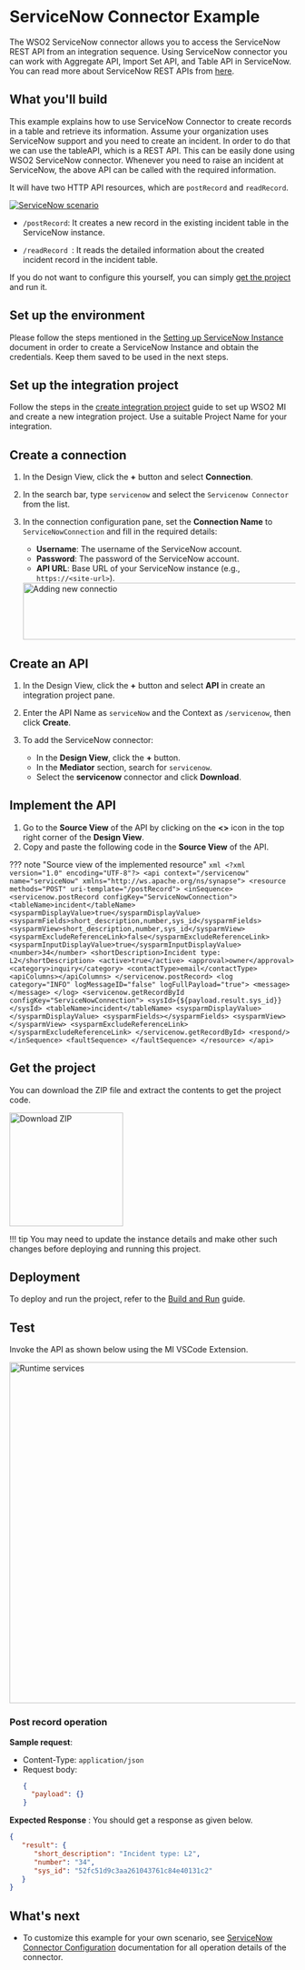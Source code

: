 ﻿---
search:
  boost: 2
---
# ServiceNow Connector Example

The WSO2 ServiceNow connector allows you to access the ServiceNow REST API from an integration sequence. Using ServiceNow connector you can work with Aggregate API, Import Set API, and Table API in ServiceNow. You can read more about ServiceNow REST APIs from [here](https://developer.servicenow.com/dev.do#!/reference/api/orlando/rest/c_TableAPI).

## What you'll build

This example explains how to use ServiceNow Connector to create records in a table and retrieve its information. Assume your organization uses ServiceNow support and you need to create an incident. In order to do that we can use the tableAPI, which is a REST API. This can be easily done using WSO2 ServiceNow connector. Whenever you need to raise an incident at ServiceNow, the above API can be called with the required information.

It will have two HTTP API resources, which are `postRecord` and `readRecord`. 

[![ServiceNow scenario]({{base_path}}/assets/img/integrate/connectors/servicenow-scenario.png)]({{base_path}}/assets/img/integrate/connectors/servicenow-scenario.png)

* `/postRecord`: It creates a new record in the existing incident table in the ServiceNow instance.

* `/readRecord `: It reads the detailed information about the created incident record in the incident table.

If you do not want to configure this yourself, you can simply [get the project](#get-the-project) and run it.

## Set up the environment 

Please follow the steps mentioned in the [Setting up ServiceNow Instance]({{base_path}}/reference/connectors/servicenow-connector/settingup-servicenow-instance/) document in order to create a ServiceNow Instance and obtain the credentials. Keep them saved to be used in the next steps.  

## Set up the integration project

Follow the steps in the [create integration project]({{base_path}}/develop/create-integration-project/) guide to set up WSO2 MI and create a new integration project. Use a suitable Project Name for your integration.

## Create a connection

1. In the Design View, click the **+** button and select **Connection**.

2. In the search bar, type `servicenow` and select the `Servicenow Connector` from the list.

3. In the connection configuration pane, set the **Connection Name** to `ServiceNowConnection` and fill in the required details:
    - **Username**: The username of the ServiceNow account.
    - **Password**: The password of the ServiceNow account.
    - **API URL**: Base URL of your ServiceNow instance (e.g., `https://<site-url>`).
    
    <img src="{{base_path}}/assets/img/integrate/connectors/servicenow/add-service-now-connection.png" title="Adding new connectio" height="100" width="500" alt="Adding new connectio"/>  
      
## Create an API

1. In the Design View, click the **+** button and select **API** in create an integration project pane.

2. Enter the API Name as `serviceNow` and the Context as `/servicenow`, then click **Create**.

3. To add the ServiceNow connector:
    - In the **Design View**, click the **+** button. 
    - In the **Mediator** section, search for `servicenow`. 
    - Select the **servicenow** connector and click **Download**.

## Implement the API

1. Go to the **Source View** of the API by clicking on the **<>** icon in the top right corner of the **Design View**.
2. Copy and paste the following code in the **Source View** of the API.

??? note "Source view of the implemented resource"
    ```xml
    <?xml version="1.0" encoding="UTF-8"?>
    <api context="/servicenow" name="serviceNow" xmlns="http://ws.apache.org/ns/synapse">
        <resource methods="POST" uri-template="/postRecord">
            <inSequence>
                <servicenow.postRecord configKey="ServiceNowConnection">
                    <tableName>incident</tableName>
                    <sysparmDisplayValue>true</sysparmDisplayValue>
                    <sysparmFields>short_description,number,sys_id</sysparmFields>
                    <sysparmView>short_description,number,sys_id</sysparmView>
                    <sysparmExcludeReferenceLink>false</sysparmExcludeReferenceLink>
                    <sysparmInputDisplayValue>true</sysparmInputDisplayValue>
                    <number>34</number>
                    <shortDescription>Incident type: L2</shortDescription>
                    <active>true</active>
                    <approval>owner</approval>
                    <category>inquiry</category>
                    <contactType>email</contactType>
                    <apiColumns></apiColumns>
                </servicenow.postRecord>
                <log category="INFO" logMessageID="false" logFullPayload="true">
                    <message></message>
                </log>
                <servicenow.getRecordById configKey="ServiceNowConnection">
                    <sysId>{${payload.result.sys_id}}</sysId>
                    <tableName>incident</tableName>
                    <sysparmDisplayValue></sysparmDisplayValue>
                    <sysparmFields></sysparmFields>
                    <sysparmView></sysparmView>
                    <sysparmExcludeReferenceLink></sysparmExcludeReferenceLink>
                </servicenow.getRecordById>
                <respond/>
            </inSequence>
            <faultSequence>
            </faultSequence>
        </resource>
    </api>
    ```
   
## Get the project

You can download the ZIP file and extract the contents to get the project code.

<a href="{{base_path}}/assets/attachments/connectors/serviceNowConnector.zip">
    <img src="{{base_path}}/assets/img/integrate/connectors/download-zip.png" width="200" alt="Download ZIP">
</a>

!!! tip
    You may need to update the instance details and make other such changes before deploying and running this project.

## Deployment

To deploy and run the project, refer to the [Build and Run]({{base_path}}/develop/deploy-artifacts/#build-and-run) guide.

## Test

Invoke the API as shown below using the MI VSCode Extension.

<img src="{{base_path}}/assets/img/integrate/connectors/common/runtime-services.png" title="Runtime services" width="600" alt="Runtime services"/>

### Post record operation

**Sample request**:

- Content-Type: `application/json`
- Request body:
  ```json
  {
    "payload": {}
  }
  ```

**Expected Response** : You should get a response as given below.
```json
{
   "result": {
      "short_description": "Incident type: L2",
      "number": "34",
      "sys_id": "52fc51d9c3aa261043761c84e40131c2"
   }
}
```

## What's next

* To customize this example for your own scenario, see [ServiceNow Connector Configuration]({{base_path}}/reference/connectors/servicenow-connector/servicenow-connector-config/) documentation for all operation details of the connector.
